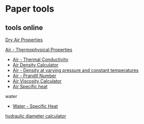 # Paper tools


## tools online

[Dry Air Properties](https://www.engineeringtoolbox.com/dry-air-properties-d_973.html)

[Air - Thermophysical Properties](https://www.engineeringtoolbox.com/air-properties-d_156.html#:~:text=Specific%20heat%20capacity%20(Cv,K%20%3D%200.00205%201%2F%C2%B0F))

* [Air - Thermal Conductivity](https://www.engineeringtoolbox.com/air-properties-viscosity-conductivity-heat-capacity-d_1509.html)
* [Air Density Calculator](https://www.engineeringtoolbox.com/air-density-specific-weight-d_600.html)
* [Air - Density at varying pressure and constant temperatures](https://www.engineeringtoolbox.com/air-temperature-pressure-density-d_771.html)
* [Air - Prandtl Number](https://www.engineeringtoolbox.com/air-prandtl-number-viscosity-heat-capacity-thermal-conductivity-d_2009.html)
* [Air Viscosity Calculator](https://www.engineeringtoolbox.com/air-absolute-kinematic-viscosity-d_601.html)
* [Air Specific heat](https://www.engineeringtoolbox.com/air-specific-heat-capacity-d_705.html)



water

* [Water - Specific Heat](https://www.engineeringtoolbox.com/specific-heat-capacity-water-d_660.html)



[hydraulic diameter calculator](https://www.engineeringtoolbox.com/hydraulic-equivalent-diameter-d_458.html)
